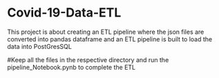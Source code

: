 # Covid-19-Data-ETL
This project is about creating an ETL pipeline where the json files are converted into pandas dataframe and an ETL pipeline is built to load the data into PostGresSQL 



#Keep all the files in the respective directory and run the pipeline_Notebook.pynb to complete the ETL
